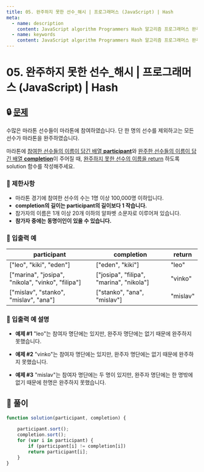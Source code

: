 ```yaml
---
title: 05. 완주하지 못한 선수_해시 | 프로그래머스 (JavaScript) | Hash
meta:
  - name: description
    content: JavaScript algorithm Programmers Hash 알고리즘 프로그래머스 완주하지못한선수 해시
  - name: keywords
    content: JavaScript algorithm Programmers Hash 알고리즘 프로그래머스 완주하지못한선수 해시
---
```


# 05. 완주하지 못한 선수_해시 | 프로그래머스 (JavaScript) | Hash

## 🔒 [문제](https://school.programmers.co.kr/learn/courses/30/lessons/42576)

수많은 마라톤 선수들이 마라톤에 참여하였습니다. 단 한 명의 선수를 제외하고는 모든 선수가 마라톤을 완주하였습니다.

마라톤에 <u>참여한 선수들의 이름이 담긴 배열 **participant**</u>와 <u>완주한 선수들의 이름이 담긴 배열 **completion**</u>이 주어질 때, <u>완주하지 못한 선수의 이름을 return</u> 하도록 solution 함수를 작성해주세요.

### **📢 제한사항**

* 마라톤 경기에 참여한 선수의 수는 1명 이상 100,000명 이하입니다.
* **completion의 길이는 participant의 길이보다 1 작습니다.**
* 참가자의 이름은 1개 이상 20개 이하의 알파벳 소문자로 이루어져 있습니다.
* **참가자 중에는 동명이인이 있을 수 있습니다.**

### **📢 입출력 예**

| participant | completion | return |
| --- | --- | --- |
| ["leo", "kiki", "eden"] |	["eden", "kiki"] |	"leo" |
| ["marina", "josipa", "nikola", "vinko", "filipa"] |	["josipa", "filipa", "marina", "nikola"] | "vinko" |
| ["mislav", "stanko", "mislav", "ana"] |	["stanko", "ana", "mislav"]	| "mislav" |

### **📢 입출력 예 설명**

* **예제 #1**
    "leo"는 참여자 명단에는 있지만, 완주자 명단에는 없기 때문에 완주하지 못했습니다.

* **예제 #2**
    "vinko"는 참여자 명단에는 있지만, 완주자 명단에는 없기 때문에 완주하지 못했습니다.

* **예제 #3**
    "mislav"는 참여자 명단에는 두 명이 있지만, 완주자 명단에는 한 명밖에 없기 때문에 한명은 완주하지 못했습니다.

## 🔑 풀이

```javascript
function solution(participant, completion) {
    
    participant.sort();
    completion.sort();
    for (var i in participant) {
        if (participant[i] != completion[i])
        return participant[i];
    }
}
```